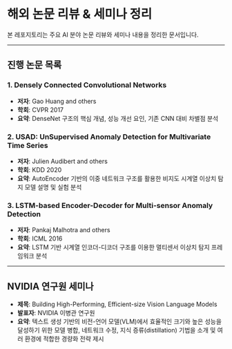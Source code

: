 # 해외 논문 리뷰 & 세미나 정리

본 레포지토리는 주요 AI 분야 논문 리뷰와 세미나 내용을 정리한 문서입니다.  


---

##  진행 논문 목록

### 1. Densely Connected Convolutional Networks  
- **저자**: Gao Huang and others  
- **학회**: CVPR 2017  
- **요약**: DenseNet 구조의 핵심 개념, 성능 개선 요인, 기존 CNN 대비 차별점 분석

### 2. USAD: UnSupervised Anomaly Detection for Multivariate Time Series  
- **저자**: Julien Audibert and others  
- **학회**: KDD 2020  
- **요약**: AutoEncoder 기반의 이중 네트워크 구조를 활용한 비지도 시계열 이상치 탐지 모델 설명 및 실험 분석

### 3. LSTM-based Encoder-Decoder for Multi-sensor Anomaly Detection  
- **저자**: Pankaj Malhotra and others  
- **학회**: ICML 2016 
- **요약**: LSTM 기반 시계열 인코더-디코더 구조를 이용한 멀티센서 이상치 탐지 프레임워크 분석

---

##  NVIDIA 연구원 세미나

- **제목**: Building High-Performing, Efficient-size Vision Language Models  
- **발표자**: NVIDIA 이병관 연구원  
- **요약**: 텍스트 생성 기반의 비전-언어 모델(VLM)에서 효율적인 크기와 높은 성능을 달성하기 위한 모델 병합, 네트워크 수정, 지식 증류(distillation) 기법을 소개 및 여러 환경에 적합한 경량화 전략 제시

